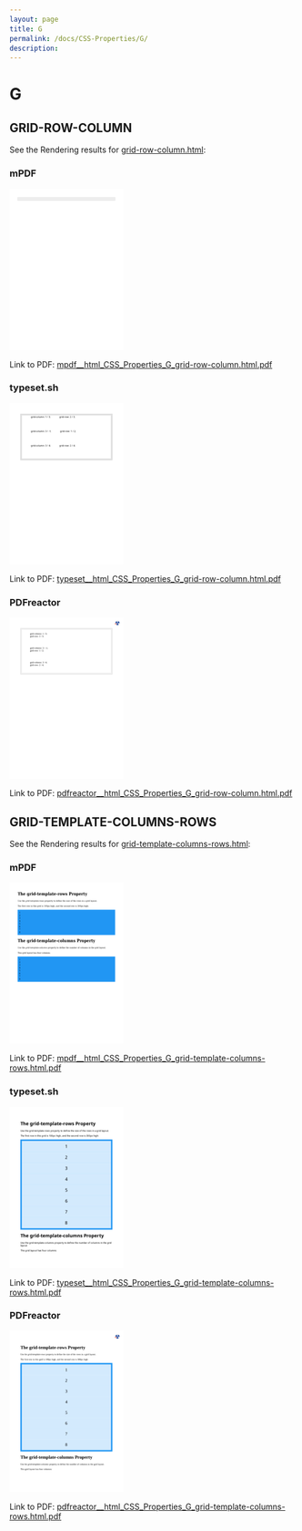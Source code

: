 ```yaml
---
layout: page
title: G
permalink: /docs/CSS-Properties/G/
description: 
---
```


# G



## GRID-ROW-COLUMN

See the Rendering results for [grid-row-column.html](/html/CSS%20Properties/G/grid-row-column.html):

### mPDF
![](mpdf__html_CSS_Properties_G_grid-row-column.html.png) 

Link to PDF: [mpdf__html_CSS_Properties_G_grid-row-column.html.pdf](mpdf__html_CSS_Properties_G_grid-row-column.html.pdf)

### typeset.sh
![](typeset__html_CSS_Properties_G_grid-row-column.html.png) 

Link to PDF: [typeset__html_CSS_Properties_G_grid-row-column.html.pdf](typeset__html_CSS_Properties_G_grid-row-column.html.pdf)

### PDFreactor
![](pdfreactor__html_CSS_Properties_G_grid-row-column.html.png) 

Link to PDF: [pdfreactor__html_CSS_Properties_G_grid-row-column.html.pdf](pdfreactor__html_CSS_Properties_G_grid-row-column.html.pdf)

## GRID-TEMPLATE-COLUMNS-ROWS

See the Rendering results for [grid-template-columns-rows.html](/html/CSS%20Properties/G/grid-template-columns-rows.html):

### mPDF
![](mpdf__html_CSS_Properties_G_grid-template-columns-rows.html.png) 

Link to PDF: [mpdf__html_CSS_Properties_G_grid-template-columns-rows.html.pdf](mpdf__html_CSS_Properties_G_grid-template-columns-rows.html.pdf)

### typeset.sh
![](typeset__html_CSS_Properties_G_grid-template-columns-rows.html.png) 

Link to PDF: [typeset__html_CSS_Properties_G_grid-template-columns-rows.html.pdf](typeset__html_CSS_Properties_G_grid-template-columns-rows.html.pdf)

### PDFreactor
![](pdfreactor__html_CSS_Properties_G_grid-template-columns-rows.html.png) 

Link to PDF: [pdfreactor__html_CSS_Properties_G_grid-template-columns-rows.html.pdf](pdfreactor__html_CSS_Properties_G_grid-template-columns-rows.html.pdf)



